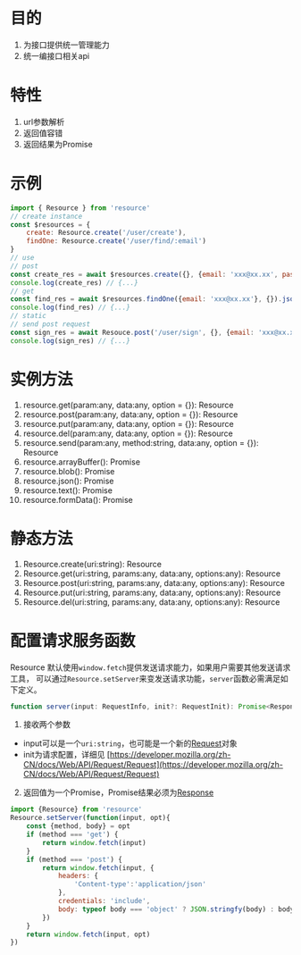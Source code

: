 # 目的
1. 为接口提供统一管理能力
2. 统一编接口相关api

# 特性
1. url参数解析
2. 返回值容错
3. 返回结果为Promise

# 示例
```JavaScript
import { Resource } from 'resource'
// create instance
const $resources = {
    create: Resource.create('/user/create'),
    findOne: Resource.create('/user/find/:email')
}
// use
// post
const create_res = await $resources.create({}, {email: 'xxx@xx.xx', password:'xxx'}).json()
console.log(create_res) // {...}
// get
const find_res = await $resources.findOne({email: 'xxx@xx.xx'}, {}).json()
console.log(find_res) // {...}
// static
// send post request
const sign_res = await Resouce.post('/user/sign', {}, {email: 'xxx@xx.xx', password:'xxx'}).json()
console.log(sign_res) // {...}
```

# 实例方法
1. resource.get(param:any, data:any, option = {}): Resource
2. resource.post(param:any, data:any, option = {}): Resource
3. resource.put(param:any, data:any, option = {}): Resource
4. resource.del(param:any, data:any, option = {}): Resource
5. resource.send(param:any, method:string, data:any, option = {}): Resource
6. resource.arrayBuffer(): Promise<ArrayBuffer>
7. resource.blob(): Promise<Blob>
8. resource.json(): Promise<any>
9. resource.text(): Promise<string>
9. resource.formData(): Promise<FormData>

# 静态方法
1. Resource.create(uri:string): Resource
2. Resource.get(uri:string, params:any, data:any, options:any): Resource
3. Resource.post(uri:string, params:any, data:any, options:any): Resource
4. Resource.put(uri:string, params:any, data:any, options:any): Resource
5. Resource.del(uri:string, params:any, data:any, options:any): Resource

# 配置请求服务函数
Resource 默认使用`window.fetch`提供发送请求能力，如果用户需要其他发送请求工具，
可以通过`Resource.setServer`来变发送请求功能，`server`函数必需满足如下定义。
```TypeScript
function server(input: RequestInfo, init?: RequestInit): Promise<Response>
```
1. 接收两个参数
  + input可以是一个`uri:string`，也可能是一个新的[Request](https://developer.mozilla.org/zh-CN/docs/Web/API/Request/Request)对象
  + init为请求配置，详细见 [https://developer.mozilla.org/zh-CN/docs/Web/API/Request/Request](https://developer.mozilla.org/zh-CN/docs/Web/API/Request/Request)
2. 返回值为一个Promise，Promise结果必须为[Response](https://developer.mozilla.org/zh-CN/docs/Web/API/Response)

```JavaScript
import {Resource} from 'resource'
Resource.setServer(function(input, opt){
    const {method, body} = opt
    if (method === 'get') {
        return window.fetch(input)
    }
    if (method === 'post') {
        return window.fetch(input, {
            headers: {
                'Content-type':'application/json'
            },
            credentials: 'include',
            body: typeof body === 'object' ? JSON.stringfy(body) : body
        })
    }
    return window.fetch(input, opt)
})
```


